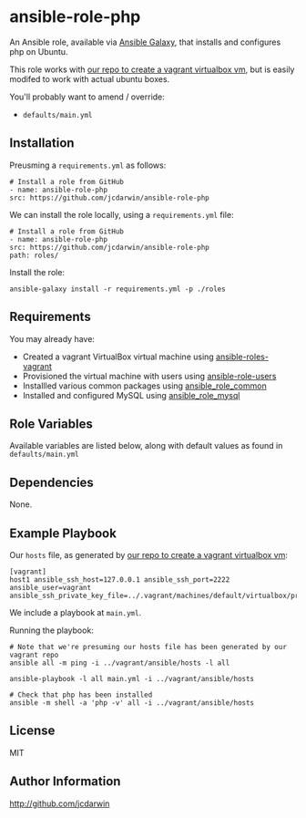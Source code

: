 ansible-role-php
================

An Ansible role, available via [Ansible Galaxy](https://galaxy.ansible.com), that installs and configures php on Ubuntu.

This role works with [our repo to create a vagrant virtualbox vm](https://github.com/jcdarwin/ansible-roles-vagrant), but is easily modifed to work with actual ubuntu boxes.

You'll probably want to amend / override:

* `defaults/main.yml`

Installation
------------

Preusming a `requirements.yml` as follows:

    # Install a role from GitHub
    - name: ansible-role-php
    src: https://github.com/jcdarwin/ansible-role-php

We can install the role locally, using a `requirements.yml` file:

    # Install a role from GitHub
    - name: ansible-role-php
    src: https://github.com/jcdarwin/ansible-role-php
    path: roles/

Install the role:

    ansible-galaxy install -r requirements.yml -p ./roles

Requirements
------------

You may already have:

* Created a vagrant VirtualBox virtual machine using [ansible-roles-vagrant](https://github.com/jcdarwin/ansible-role-users)
* Provisioned the virtual machine with users using [ansible-role-users](https://github.com/jcdarwin/ansible-role-users)
* Installled various common packages using [ansible_role_common](https://github.com/jcdarwin/ansible-role-common)
* Installed and configured MySQL using [ansible_role_mysql](https://github.com/jcdarwin/ansible-role-mysql)

Role Variables
--------------

Available variables are listed below, along with default values as found in `defaults/main.yml`

Dependencies
------------

None.

Example Playbook
----------------

Our `hosts` file, as generated by [our repo to create a vagrant virtualbox vm](https://github.com/jcdarwin/ansible-roles-vagrant):

    [vagrant]
    host1 ansible_ssh_host=127.0.0.1 ansible_ssh_port=2222 ansible_user=vagrant ansible_ssh_private_key_file=../.vagrant/machines/default/virtualbox/private_key

We include a playbook at `main.yml`.

Running the playbook:

    # Note that we're presuming our hosts file has been generated by our vagrant repo
    ansible all -m ping -i ../vagrant/ansible/hosts -l all

    ansible-playbook -l all main.yml -i ../vagrant/ansible/hosts

    # Check that php has been installed
    ansible -m shell -a 'php -v' all -i ../vagrant/ansible/hosts

License
-------

MIT

Author Information
------------------

http://github.com/jcdarwin
